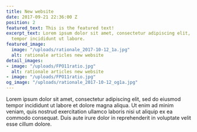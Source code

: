```yaml
---
title: New website
date: 2017-09-21 22:36:00 Z
position: 2
featured_text: This is the featured text!
excerpt_text: Lorem ipsum dolor sit amet, consectetur adipiscing elit, sed do eiusmod
  tempor incididunt ut labore.
featured_image:
  image: "/uploads/rationale_2017-10-12_1a.jpg"
  alt: rationale articles new website
detail_images:
- image: "/uploads/FPO11ratio.jpg"
  alt: rationale articles new website
- image: "/uploads/FPO11ratio.jpg"
og_image: "/uploads/rationale_2017-10-12_og1a.jpg"
---
```


Lorem ipsum dolor sit amet, consectetur adipiscing elit, sed do eiusmod tempor incididunt ut labore et dolore magna aliqua. Ut enim ad minim veniam, quis nostrud exercitation ullamco laboris nisi ut aliquip ex ea commodo consequat. Duis aute irure dolor in reprehenderit in voluptate velit esse cillum dolore.
